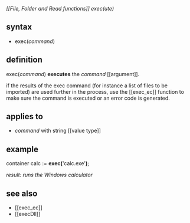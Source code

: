 *[[File, Folder and Read functions]] exec(ute)*

## syntax

- exec(*command*)

## definition

exec(*command*) **executes** the *command* [[argument]].

if the results of the exec command (for instance a list of files to be imported) are used further in the process, use the [[exec_ec]] function to make sure the command is executed or an error code is generated.

## applies to

- *command* with string [[value type]]

## example

container calc := <B>exec(</B>'calc.exe'<B>)</B>;

<I>result: runs the Windows calculator</I>

## see also

- [[exec_ec]]
- [[execDll]]